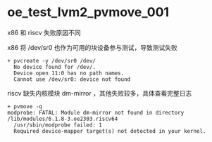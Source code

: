 # oe_test_lvm2_pvmove_001

x86 和 riscv 失败原因不同

x86 将 /dev/sr0 也作为可用的块设备参与测试，导致测试失败

```
+ pvcreate -y /dev/sr0 /dev/
  No device found for /dev/.
  Device open 11:0 has no path names.
  Cannot use /dev/sr0: device not found
```

riscv 缺失内核模块 dm-mirror ，其他失败较多，具体查看完整日志

```
+ pvmove -q
modprobe: FATAL: Module dm-mirror not found in directory /lib/modules/6.1.8-3.oe2303.riscv64
  /usr/sbin/modprobe failed: 1
  Required device-mapper target(s) not detected in your kernel.
```


